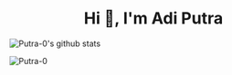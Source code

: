 

<!--
**Putra-0/Putra-0** is a ✨ _special_ ✨ repository because its `README.md` (this file) appears on your GitHub profile.

Here are some ideas to get you started:

- 🔭 I’m currently working on ...
- 🌱 I’m currently learning ...
- 👯 I’m looking to collaborate on ...
- 🤔 I’m looking for help with ...
- 💬 Ask me about ...
- 📫 How to reach me: ...
- 😄 Pronouns: ...
- ⚡ Fun fact: ...


[![@BashSupn's Holopin board](https://holopin.io/api/user/board?user=BashSupn)](https://holopin.io/@BashSupn)
-->
<h1 align="center">Hi 👋, I'm Adi Putra</h1>

![Putra-0's github stats](https://github-readme-stats.vercel.app/api?username=Putra-0&hide=["issues","prs"]&show_icons=true&theme=tokyonight&langs_count=8)

<img src="https://github-readme-stats.vercel.app/api/top-langs?username=Putra-0&show_icons=true&theme=tokyonight&locale=en&layout=compact" alt="Putra-0" />
